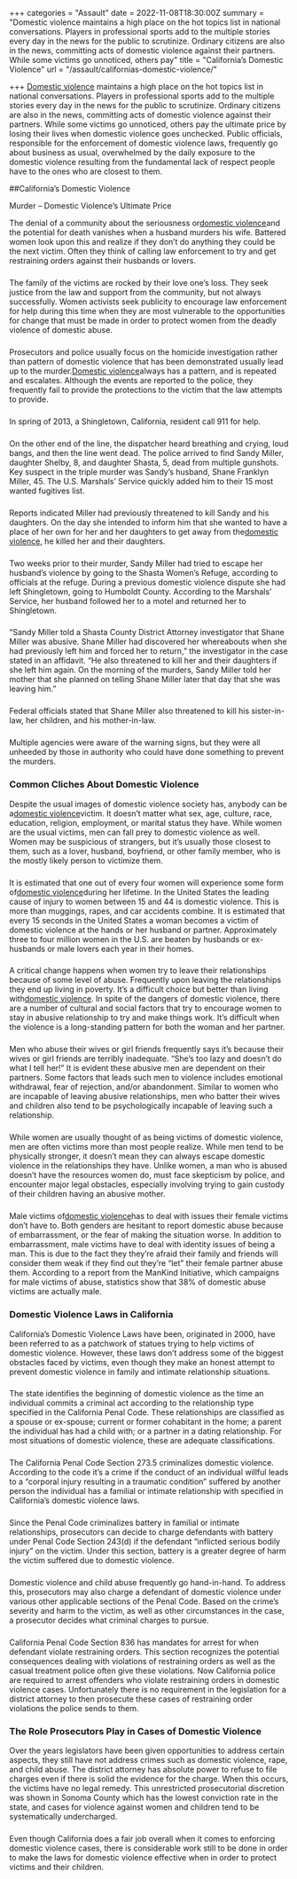 +++
categories = "Assault"
date = 2022-11-08T18:30:00Z
summary = "Domestic violence maintains a high place on the hot topics list in national conversations. Players in professional sports add to the multiple stories every day in the news for the public to scrutinize. Ordinary citizens are also in the news, committing acts of domestic violence against their partners. While some victims go unnoticed, others pay"
title = "California’s Domestic Violence"
url = "/assault/californias-domestic-violence/"

+++
[Domestic violence](https://www.sevenslegal.com/san-diego-domestic-violence-lawyer/ "San Diego Domestic Violence Lawyer") maintains a high place on the hot topics list in national conversations. Players in professional sports add to the multiple stories every day in the news for the public to scrutinize. Ordinary citizens are also in the news, committing acts of domestic violence against their partners. While some victims go unnoticed, others pay the ultimate price by losing their lives when domestic violence goes unchecked. Public officials, responsible for the enforcement of domestic violence laws, frequently go about business as usual, overwhelmed by the daily exposure to the domestic violence resulting from the fundamental lack of respect people have to the ones who are closest to them.

\##California’s Domestic Violence

Murder – Domestic Violence’s Ultimate Price

The denial of a community about the seriousness or[domestic violence](https://www.sevenslegal.com/san-diego-domestic-violence-lawyer/ "San Diego Domestic Violence Lawyer")and the potential for death vanishes when a husband murders his wife. Battered women look upon this and realize if they don’t do anything they could be the next victim. Often they think of calling law enforcement to try and get restraining orders against their husbands or lovers.

### 

The family of the victims are rocked by their love one’s loss. They seek justice from the law and support from the community, but not always successfully. Women activists seek publicity to encourage law enforcement for help during this time when they are most vulnerable to the opportunities for change that must be made in order to protect women from the deadly violence of domestic abuse.

### 

Prosecutors and police usually focus on the homicide investigation rather than pattern of domestic violence that has been demonstrated usually lead up to the murder.[Domestic violence](https://www.sevenslegal.com/san-diego-domestic-violence-lawyer/ "San Diego Domestic Violence Lawyer")always has a pattern, and is repeated and escalates. Although the events are reported to the police, they frequently fail to provide the protections to the victim that the law attempts to provide.

### 

In spring of 2013, a Shingletown, California, resident call 911 for help.

### 

On the other end of the line, the dispatcher heard breathing and crying, loud bangs, and then the line went dead. The police arrived to find Sandy Miller, daughter Shelby, 8, and daughter Shasta, 5, dead from multiple gunshots. Key suspect in the triple murder was Sandy’s husband, Shane Franklyn Miller, 45. The U.S. Marshals’ Service quickly added him to their 15 most wanted fugitives list.

### 

Reports indicated Miller had previously threatened to kill Sandy and his daughters. On the day she intended to inform him that she wanted to have a place of her own for her and her daughters to get away from the[domestic violence](https://www.sevenslegal.com/san-diego-domestic-violence-lawyer/ "San Diego Domestic Violence Lawyer"), he killed her and their daughters.

### 

Two weeks prior to their murder, Sandy Miller had tried to escape her husband’s violence by going to the Shasta Women’s Refuge, according to officials at the refuge. During a previous domestic violence dispute she had left Shingletown, going to Humboldt County. According to the Marshals’ Service, her husband followed her to a motel and returned her to Shingletown.

### 

“Sandy Miller told a Shasta County District Attorney investigator that Shane Miller was abusive. Shane Miller had discovered her whereabouts when she had previously left him and forced her to return,” the investigator in the case stated in an affidavit. “He also threatened to kill her and their daughters if she left him again. On the morning of the murders, Sandy Miller told her mother that she planned on telling Shane Miller later that day that she was leaving him.”

### 

Federal officials stated that Shane Miller also threatened to kill his sister-in-law, her children, and his mother-in-law.

### 

Multiple agencies were aware of the warning signs, but they were all unheeded by those in authority who could have done something to prevent the murders.

### Common Cliches About Domestic Violence

Despite the usual images of domestic violence society has, anybody can be a[domestic violence](https://www.sevenslegal.com/san-diego-domestic-violence-lawyer/ "San Diego Domestic Violence Lawyer")victim. It doesn’t matter what sex, age, culture, race, education, religion, employment, or marital status they have. While women are the usual victims, men can fall prey to domestic violence as well. Women may be suspicious of strangers, but it’s usually those closest to them, such as a lover, husband, boyfriend, or other family member, who is the mostly likely person to victimize them.

### 

It is estimated that one out of every four women will experience some form of[domestic violence](https://www.sevenslegal.com/san-diego-domestic-violence-lawyer/ "San Diego Domestic Violence Lawyer")during her lifetime. In the United States the leading cause of injury to women between 15 and 44 is domestic violence. This is more than muggings, rapes, and car accidents combine. It is estimated that every 15 seconds in the United States a woman becomes a victim of domestic violence at the hands or her husband or partner. Approximately three to four million women in the U.S. are beaten by husbands or ex-husbands or male lovers each year in their homes.

### 

A critical change happens when women try to leave their relationships because of some level of abuse. Frequently upon leaving the relationships they end up living in poverty. It’s a difficult choice but better than living with[domestic violence](https://www.sevenslegal.com/san-diego-domestic-violence-lawyer/ "San Diego Domestic Violence Lawyer"). In spite of the dangers of domestic violence, there are a number of cultural and social factors that try to encourage women to stay in abusive relationship to try and make things work. It’s difficult when the violence is a long-standing pattern for both the woman and her partner.

### 

Men who abuse their wives or girl friends frequently says it’s because their wives or girl friends are terribly inadequate. “She’s too lazy and doesn’t do what I tell her!” It is evident these abusive men are dependent on their partners. Some factors that leads such men to violence includes emotional withdrawal, fear of rejection, and/or abandonment. Similar to women who are incapable of leaving abusive relationships, men who batter their wives and children also tend to be psychologically incapable of leaving such a relationship.

### 

While women are usually thought of as being victims of domestic violence, men are often victims more than most people realize. While men tend to be physically stronger, it doesn’t mean they can always escape domestic violence in the relationships they have. Unlike women, a man who is abused doesn’t have the resources women do, must face skepticism by police, and encounter major legal obstacles, especially involving trying to gain custody of their children having an abusive mother.

### 

Male victims of[domestic violence](https://www.sevenslegal.com/san-diego-domestic-violence-lawyer/ "San Diego Domestic Violence Lawyer")has to deal with issues their female victims don’t have to. Both genders are hesitant to report domestic abuse because of embarrassment, or the fear of making the situation worse. In addition to embarrassment, male victims have to deal with identity issues of being a man. This is due to the fact they they’re afraid their family and friends will consider them weak if they find out they’re “let” their female partner abuse them. According to a report from the ManKind Initiative, which campaigns for male victims of abuse, statistics show that 38% of domestic abuse victims are actually male.

### Domestic Violence Laws in California

California’s Domestic Violence Laws have been, originated in 2000, have been referred to as a patchwork of statues trying to help victims of domestic violence. However, these laws don’t address some of the biggest obstacles faced by victims, even though they make an honest attempt to prevent domestic violence in family and intimate relationship situations.

### 

The state identifies the beginning of domestic violence as the time an individual commits a criminal act according to the relationship type specified in the California Penal Code. These relationships are classified as a spouse or ex-spouse; current or former cohabitant in the home; a parent the individual has had a child with; or a partner in a dating relationship. For most situations of domestic violence, these are adequate classifications.

### 

The California Penal Code Section 273.5 criminalizes domestic violence. According to the code it’s a crime if the conduct of an individual willful leads to a “corporal injury resulting in a traumatic condition” suffered by another person the individual has a familial or intimate relationship with specified in California’s domestic violence laws.

### 

Since the Penal Code criminalizes battery in familial or intimate relationships, prosecutors can decide to charge defendants with battery under Penal Code Section 243(d) if the defendant “inflicted serious bodily injury” on the victim. Under this section, battery is a greater degree of harm the victim suffered due to domestic violence.

### 

Domestic violence and child abuse frequently go hand-in-hand. To address this, prosecutors may also charge a defendant of domestic violence under various other applicable sections of the Penal Code. Based on the crime’s severity and harm to the victim, as well as other circumstances in the case, a prosecutor decides what criminal charges to pursue.

### 

California Penal Code Section 836 has mandates for arrest for when defendant violate restraining orders. This section recognizes the potential consequences dealing with violations of restraining orders as well as the casual treatment police often give these violations. Now California police are required to arrest offenders who violate restraining orders in domestic violence cases. Unfortunately there is no requirement in the legislation for a district attorney to then prosecute these cases of restraining order violations the police sends to them.

### The Role Prosecutors Play in Cases of Domestic Violence

Over the years legislators have been given opportunities to address certain aspects, they still have not address crimes such as domestic violence, rape, and child abuse. The district attorney has absolute power to refuse to file charges even if there is solid the evidence for the charge. When this occurs, the victims have no legal remedy. This unrestricted prosecutorial discretion was shown in Sonoma County which has the lowest conviction rate in the state, and cases for violence against women and children tend to be systematically undercharged.

### 

Even though California does a fair job overall when it comes to enforcing domestic violence cases, there is considerable work still to be done in order to make the laws for domestic violence effective when in order to protect victims and their children.